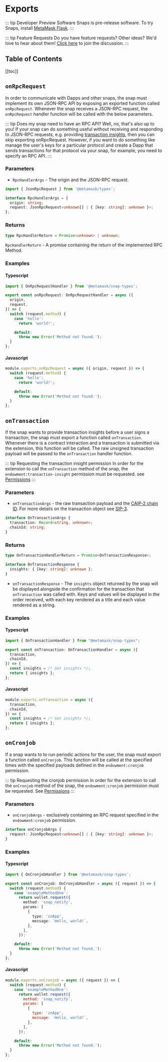# Exports

::: tip Developer Preview Software
Snaps is pre-release software. To try Snaps, install [MetaMask Flask](https://metamask.io/flask).
:::

::: tip Feature Requests
Do you have feature requests? Other ideas? We'd love to hear about them! [Click here](https://github.com/MetaMask/snaps-monorepo/discussions) to join the discussion.
:::

## Table of Contents

[[toc]]

## `onRpcRequest`

In order to communicate with Dapps and other snaps, the snap must implement its own JSON-RPC API by exposing an exported function called `onRpcRequest`. Whenever the snap receives a JSON-RPC request, the `onRpcRequest` handler function will be called with the below parameters.

::: tip Does my snap need to have an RPC API?
Well, no, that's also up to you! If your snap can do something useful without receiving and responding to JSON-RPC requests, e.g. providing [transaction insights](#ontransaction), then you can skip exporting onRpcRequest. However, if you want to do something like manage the user's keys for a particular protocol and create a Dapp that sends transactions for that protocol via your snap, for example, you need to specify an RPC API.
:::

### Parameters

- `RpcHandlerArgs` - The origin and the JSON-RPC request.

```typescript
import { JsonRpcRequest } from '@metamask/types';

interface RpcHandlerArgs = {
  origin: string;
  request: JsonRpcRequest<unknown[] | { [key: string]: unknown }>;
};
```

### Returns

```typescript
type RpcHandlerReturn = Promise<unknown> | unknown;
```

`RpcHandlerReturn` - A promise containing the return of the implemented RPC Method.

### Examples

#### Typescript

```typescript
import { OnRpcRequestHandler } from '@metamask/snap-types';

export const onRpcRequest: OnRpcRequestHandler = async ({
  origin,
  request,
}) => {
  switch (request.method) {
    case 'hello':
      return 'world!';

    default:
      throw new Error('Method not found.');
  }
};
```

#### Javascript

```js
module.exports.onRpcRequest = async ({ origin, request }) => {
  switch (request.method) {
    case 'hello':
      return 'world!';

    default:
      throw new Error('Method not found.');
  }
};
```

## `onTransaction`

If the snap wants to provide transaction insights before a user signs a transaction, the snap must export a function called `onTransaction`. Whenever there is a contract interaction and a transaction is submitted via the extension, this function will be called. The raw unsigned transaction payload will be passed to the `onTransaction` handler function.

::: tip Requesting the transaction insight permission
In order for the extension to call the `onTransaction` method of the snap, the `endowment:transaction-insight` permission must be requested. see [Permissions](./snaps-permissions.html#endowment-transaction-insight)
:::

### Parameters

- `onTransactionArgs` - the raw transaction payload and the [CAIP-2 chain ID](https://github.com/ChainAgnostic/CAIPs/blob/master/CAIPs/caip-2.md). For more details on the transaction object see [SIP-3](https://metamask.github.io/SIPs/SIPS/sip-3#appendix-i-ethereum-transaction-objects).

```typescript
interface OnTransactionArgs {
  transaction: Record<string, unknown>;
  chainId: string;
}
```

### Returns

```typescript
type OnTransactionHandlerReturn = Promise<OnTransactionResponse>;

interface OnTransactionResponse {
  insights: { [key: string]: unknown };
}
```

- `onTransactionResponse` - The `insights` object returned by the snap will be displayed alongside the confirmation for the transaction that `onTransaction` was called with. Keys and values will be displayed in the order received, with each key rendered as a title and each value rendered as a string.

### Examples

#### Typescript

```typescript
import { OnTransactionHandler } from "@metamask/snap-types";

export const onTransaction: OnTransactionHandler = async ({
  transaction,
  chainId,
}) => {
  const insights = /* Get insights */;
  return { insights };
};
```

#### Javascript

```js
module.exports.onTransaction = async ({
  transaction,
  chainId,
}) => {
  const insights = /* Get insights */;
  return { insights };
};
```

## `onCronjob`

If a snap wants to to run periodic actions for the user, the snap must export a function called `onCronjob`. This function will be called at the specified times with the specified payloads defined in the `endowment:cronjob` permission.

::: tip Requesting the cronjob permission
In order for the extension to call the `onCronjob` method of the snap, the `endowment:cronjob` permission must be requested. See [Permissions](./snaps-permissions.html#endowment-cronjob)
:::

### Parameters

- `onCronjobArgs` - exclusively containing an RPC request specified in the `endowment:cronjob` permission.

```typescript
interface onCronjobArgs {
  request: JsonRpcRequest<unknown[] | { [key: string]: unknown }>;
}
```

### Examples

#### Typescript

```typescript
import { OnCronjobHandler } from '@metamask/snap-types';

export const onCronjob: OnCronjobHandler = async ({ request }) => {
  switch (request.method) {
    case 'exampleMethodOne':
      return wallet.request({
        method: 'snap_notify',
        params: [
          {
            type: 'inApp',
            message: `Hello, world!`,
          },
        ],
      });

    default:
      throw new Error('Method not found.');
  }
};
```

#### Javascript

```js
module.exports.onCronjob = async ({ request }) => {
  switch (request.method) {
    case 'exampleMethodOne':
      return wallet.request({
        method: 'snap_notify',
        params: [
          {
            type: 'inApp',
            message: `Hello, world!`,
          },
        ],
      });

    default:
      throw new Error('Method not found.');
  }
};
```
